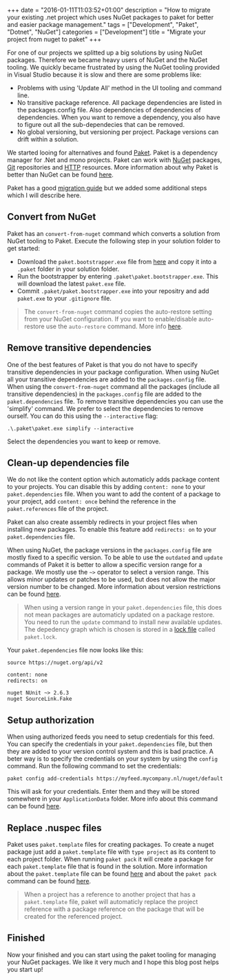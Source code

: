 +++
date = "2016-01-11T11:03:52+01:00"
description = "How to migrate your existing .net project which uses NuGet packages to paket for better and easier package management."
tags = ["Development", "Paket", "Dotnet", "NuGet"]
categories = ["Development"]
title = "Migrate your project from nuget to paket" 
+++

For one of our projects we splitted up a big solutions by using NuGet packages. Therefore we became heavy users of NuGet and the NuGet tooling. We quickly became frustrated by using the NuGet tooling provided in Visual Studio because it is slow and there are some problems like:

* Problems with using 'Update All' method in the UI tooling and command line.
* No transitive package reference. All package dependencies are listed in the packages.config file. Also dependencies of dependencies of dependencies. When you want to remove a dependency, you also have to figure out all the sub-dependecies that can be removed.
* No global versioning, but versioning per project. Package versions can drift within a solution.

We started looing for alternatives and found [Paket](https://fsprojects.github.io/Paket/index.html). Paket is a dependency manager for .Net and mono projects. Paket can work with [NuGet](https://www.nuget.org/) packages, [Git](https://fsprojects.github.io/Paket/git-dependencies.html) repositories and [HTTP](https://fsprojects.github.io/Paket/http-dependencies.html) resources. More information about why Paket is better than NuGet can be found [here](http://fsprojects.github.io/Paket/faq.html).

Paket has a good [migration guide](http://fsprojects.github.io/Paket/convert-from-nuget-tutorial.html) but we added some additional steps which I will describe here.
<!--more-->

## Convert from NuGet

Paket has an `convert-from-nuget` command which converts a solution from NuGet tooling to Paket. Execute the following step in your solution folder to get started:

* Download the `paket.bootstrapper.exe` file from [here](https://github.com/fsprojects/Paket/releases/tag/2.42.3) and copy it into a `.paket` folder in your solution folder.
* Run the bootstrapper by entering `.paket\paket.bootstrapper.exe`. This will download the latest `paket.exe` file.
* Commit `.paket/paket.bootstrapper.exe` into your repositry and add `paket.exe` to your `.gitignore` file.

> The `convert-from-nuget` command copies the auto-restore setting from your NuGet configuration. If you want to enable/disable auto-restore use the `auto-restore` command. More info [here](https://fsprojects.github.io/Paket/paket-auto-restore.html).

## Remove transitive dependencies

One of the best features of Paket is that you do not have to specify transitive dependencies in your package configuration. When using NuGet all your transitive dependencies are added to the `packages.config` file. When using the `convert-from-nuget` command all the packages (include all transitive dependencies) in the `packages.config` file are added to the `paket.dependencies` file. To remove transitive dependencies you can use the 'simplify' command. We prefer to select the dependencies to remove ourself. You can do this using the `--interactive` flag:

`.\.paket\paket.exe simplify --interactive`  

Select the dependencies you want to keep or remove.

## Clean-up dependencies file

We do not like the content option which automaticly adds package content to your projects. You can disable this by adding `content: none` to your `paket.dependencies` file. When you want to add the content of a package to your project, add `content: once` behind the reference in the `paket.references` file of the project.

Paket can also create assembly redirects in your project files when installing new packages. To enable this feature add `redirects: on` to your `paket.dependencies` file.

When using NuGet, the package versions in the `packages.config` file are mostly fixed to a specific version. To be able to use the `outdated` and `update` commands of Paket it is better to allow a specific version range for a package.  We mostly use the `~>` operator to select a version range. This allows minor updates or patches to be used, but does not allow the major version number to be changed. More information about version restrictions can be found [here](https://fsprojects.github.io/Paket//dependencies-file.html). 

> When using a version range in your `paket.dependencies` file, this does not mean packages are automaticly updated on a package restore. You need to run the `update` command to install new available updates. The depedency graph which is chosen is stored in a [lock file](https://fsprojects.github.io/Paket//lock-file.html) called `paket.lock`.

Your `paket.dependencies` file now looks like this:

```
source https://nuget.org/api/v2

content: none
redirects: on

nuget NUnit ~> 2.6.3
nuget SourceLink.Fake
```  

## Setup authorization

When using authorized feeds you need to setup credentials for this feed. You can specify the credentials in your `paket.dependencies` file, but then they are added to your version control system and this is bad practice. A beter way is to specify the credentials on your system by using the `config` command. Run the following command to set the credentials:

`paket config add-credentials https://myfeed.mycompany.nl/nuget/default`

This will ask for your credentials. Enter them and they will be stored somewhere in your `ApplicationData` folder. More info about this command can be found [here](https://fsprojects.github.io/Paket//paket-config.html).  

## Replace .nuspec files

Paket uses `paket.template` files for creating packages. To create a nuget package just add a `paket.template` file with `type project` as its content to each project folder. When running `paket pack` it will create a package for each `paket.template` file that is found in the solution. More information about the `paket.template` file can be found [here](https://fsprojects.github.io/Paket//template-files.html) and about the `paket pack` command can be found [here](https://fsprojects.github.io/Paket//paket-pack.html).

> When a project has a reference to another project that has a `paket.template` file, paket will automaticly replace the project reference with a package reference on the package that will be created for the referenced project. 

## Finished

Now your finished and you can start using the paket tooling for managing your NuGet packages. We like it very much and I hope this blog post helps you start up!